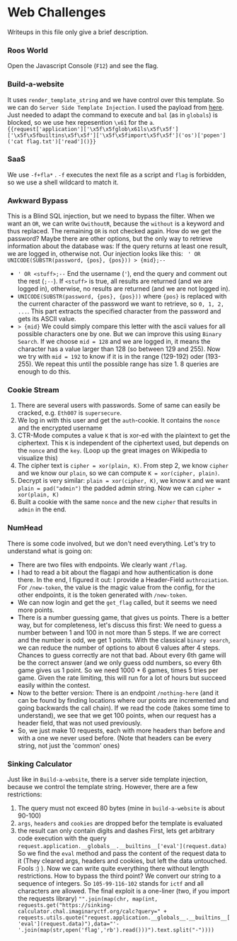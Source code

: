 

# Web Challenges

Writeups in this file only give a brief description. 
### Roos World
Open the Javascript Console (`F12`) and see the flag.

### Build-a-website
It uses `render_template_string` and we have control over this template. So we can do `Server Side Template Injection`.  I used the payload from [here](https://www.onsecurity.io/blog/server-side-template-injection-with-jinja2/). Just needed to adapt the command to execute and `bal` (as in `globals`) is blocked, so we use hex repesention `\x61` for the `a`.
````{{request['application']['\x5f\x5fglob\x61ls\x5f\x5f']['\x5f\x5fbuiltins\x5f\x5f']['\x5f\x5fimport\x5f\x5f']('os')['popen']('cat flag.txt')['read']()}}````


### SaaS
We use `-f+fla*` . `-f` executes the next file as a script and `flag` is forbidden, so we use a shell wildcard to match it.

### Awkward Bypass
This is a Blind SQL injection, but we need to bypass the filter. When we want an `OR`, we can write `OwithoutR`, because the `without` is a keyword and thus replaced. The remaining `OR` is not checked again.
How do we get the password? Maybe there are other options, but the only way to retrieve information about the database was: If the query returns at least one result, we are logged in, otherwise not. Our injection looks like this:
``` ' OR UNICODE(SUBSTR(password, {pos}, {pos})) > {mid};--```

 - `' OR <stuff>;--` End the username (`'`), end the query and comment out the rest (`;--`). If `<stuff>` is true, all results are returned (and we are logged in), otherwise, no results are returned (and we are not logged in). 
 - `UNICODE(SUBSTR(password, {pos}, {pos}))` where `{pos}` is replaced with the current character of the password we want to retrieve, so `0, 1, 2, ...`. This part extracts the specified character from the password and gets its ASCII value.
 - `> {mid}` We could simply compare this letter with the ascii values for all possible characters one by one. But we can improve this using `Binary Search`. If we choose `mid = 128` and we are logged in, it means the character has a value larger than 128 (so between 129 and 255). Now we try with `mid = 192` to know if it is in the range (129-192) oder (193-255). We repeat this until the possible range has size 1. 8 queries are enough to do this.

### Cookie Stream

 1. There are several users with passwords. Some of same can easily be cracked, e.g. `Eth007` is `supersecure`.
 2. We log in with this user and get the `auth`-cookie. It contains the `nonce` and the encrypted username
 3. CTR-Mode computes a value `K` that is xor-ed with the plaintext to get the ciphertext. This `K` is independent of the ciphertext used, but depends on the `nonce` and the `key`.  (Loop up the great images on Wikipedia to visualize this)
 4. The cipher text is `cipher = xor(plain, K)`. From step 2, we know `cipher` and we know our `plain`, so we can compute `K = xor(cipher, plain)`.
 5. Decrypt is very similar: `plain = xor(cipher, K)`, we know `K` and we want `plain = pad("admin")` the padded admin string. Now we can `cipher = xor(plain, K)`
 6. Built a cookie with the same `nonce` and the new `cipher` that results in `admin` in the end.

### NumHead
There is some code involved, but we don't need everything. Let's try to understand what is going on:
- There are two files with endpoints. We clearly want `/flag`.
- I had to read a bit about the flagapi and how authentication is done there. In the end, I figured it out: I provide a Header-Field `authroziation`. For `/new-token`, the value is the magic value from the config, for the other endpoints, it is the token generated with `/new-token`.
- We can now login and get the `get_flag` called, but it seems we need more points.
- There is a number guessing game, that gives us points. There is a better way, but for completeness, let's discuss this first: We need to guess a number between 1 and 100 in not more than 5 steps. If we are correct and the number is odd, we get 1 points. With the classical `binary search`, we can reduce the number of options to about 6 values after 4 steps. Chances to guess correctly are not that bad. About every 6th game will be the correct answer (and we only guess odd numbers, so every 6th game gives us 1 point. So we need 1000 * 6 games, times 5 tries per game. Given the rate limiting, this will run for a lot of hours but succeed easily within the contest.
- Now to the better version: There is an endpoint `/nothing-here` (and it can be found by finding locations where our points are incremented and going backwards the call chain). If we read the code (takes some time to understand), we see that we get 100 points, when our request has a header field, that was not used previously.
- So, we just make 10 requests, each with more headers than before and with a one we never used before. (Note that headers can be every string, not just the 'common' ones)

### Sinking Calculator
Just like in `Build-a-website`, there is a server side template injection, because we control the template string. However, there are a few restrictions:
1. The query must not exceed 80 bytes (mine in `build-a-website` is about 90-100)
2. `args`, `headers` and `cookies` are dropped befor the template is evaluated
3. the result can only contain digits and dashes
First, lets get arbitrary code execution with the query `request.application.__globals__.__builtins__['eval'](request.data)`
So we find the `eval` method and pass the content of the request data to it (They cleared args, headers and cookies, but left the data untouched. Fools :) ). Now we can write quite everything there without length restrictions.
How to bypass the third point? We convert our string to a sequence of integers. So `105-99-116-102` stands for `ictf` and all characters are allowed. The final exploit is a one-liner (two, if you import the requests library)
```"".join(map(chr, map(int, requests.get("https://sinking-calculator.chal.imaginaryctf.org/calc?query=" + requests.utils.quote("request.application.__globals__.__builtins__['eval'](request.data)"),data="'-'.join(map(str,open('flag','rb').read()))").text.split("-"))))```
